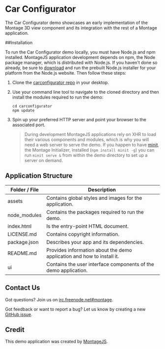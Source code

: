 Car Configurator
================

The Car Configurator demo showcases an early implementation of the Montage 3D view component and its integration with the rest of a Montage application.

##Installation

To run the Car Configurator demo locally, you must have Node.js and npm installed. MontageJS application development depends on npm, the Node package manager, which is distributed with Node.js. If you haven't done so already, be sure to [download](http://nodejs.org/download/) and run the prebuilt Node.js installer for your platform from the Node.js website. Then follow these steps:

1. Clone the [carconfigurator repo](https://github.com/montagejs/carconfigurator) in your desktop.

2. Use your command line tool to navigate to the cloned directory and then install the modules required to run the demo:
        
   ```
   cd carconfigurator
   npm update
   ```
    
3. Spin up your preferred HTTP server and point your browser to the associated port.

    > During development MontageJS applications rely on XHR to load their various components and modules, which is why you will need a web server to serve the demo.
    > If you happen to have [minit](https://github.com/montagejs/minit), the Montage Initializer, installed (`npm install minit -g`) you can run `minit serve &` from within the demo directory to set up a server on demand.


## Application Structure

Folder / File | Description |
------------ | ------------- 
assets | Contains global styles and images for the application.
node_modules | Contains the packages required to run the demo.
index.html | Is the entry-point HTML document.
LICENSE.md | Contains copyright information.
package.json | Describes your app and its dependencies.
README.md | Provides information about the demo application and how to install it.
ui | Contains the user interface components of the demo application.

## Contact Us

Got questions? Join us on [irc.freenode.net#montage](http://webchat.freenode.net/?channels=montage).

Got feedback or want to report a bug? Let us know by creating a new [GitHub issue](https://github.com/montagejs/carconfigurator).

## Credit

This demo application was created by [MontageJS](http://montagejs.org).

